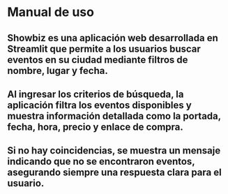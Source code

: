 # Manual de uso

## Showbiz es una aplicación web desarrollada en Streamlit que permite a los usuarios buscar eventos en su ciudad mediante filtros de nombre, lugar y fecha.
## Al ingresar los criterios de búsqueda, la aplicación filtra los eventos disponibles y muestra información detallada como la portada, fecha, hora, precio y enlace de compra.
## Si no hay coincidencias, se muestra un mensaje indicando que no se encontraron eventos, asegurando siempre una respuesta clara para el usuario.
